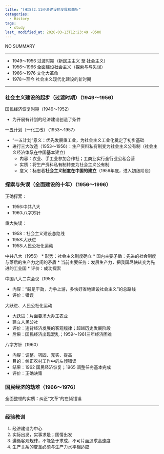 ```yaml
---
title: "[HIS]2.11经济建设的发展和曲折"
categories:
  - History
tags:
  - study
last_ modified_at: 2020-03-13T12:23:49 -0500
---
```


NO SUMMARY

***

* 1949～1956 过渡时期（新民主主义 至 社会主义）
* 1956～1966 全面建设社会主义（探索与与失误）
* 1966～1976 文化大革命
* 1978～至今 社会主义现代化建设的新时期

***

### 社会主义建设的起步（过渡时期）（1949～1956）

国民经济恢复时期（1949～1952）
* 为开展有计划的经济建设创造了条件

一五计划（一化三改）（1953～1957）
* “一五计划”意义：优先发展重工业，为社会主义工业化奠定了初步基础
* 进行三大改造（1953～1956）：生产资料私有制变为社会主义公有制（社会主义经济体系在中国基本建立）
    * 内容：农业、手工业参加合作社；工商业实行全行业公私合营
    * 实质：将生产资料私有制转变为社会主义公有制
    * 意义：标志着**社会主义制度在中国的建立**（1956年底，进入初级阶段）

### 探索与失误（全面建设的十年）（1956～1996）
正确探索：
* 1956:中共八大
* 1960:八字方针

重大失误：
* 1958：社会主义建设总路线
* 1958:大跃进
* 1958:人民公社化运动

中共八大（1956）
    * 形势：社会主义制度确立
    * 国内主要矛盾：先进的社会制度与落后的生产力之间的矛盾
    * 当前主要任务：发展生产力，把我国尽快转变为先进的工业国
    * 评价：成功探索

中国八大二次会议（1958）
* 内容：“鼓足干劲，力争上游，多快好省地建设社会主义”的总路线
* 评价：错误

大跃进、人民公社化运动
* 大跃进：片面要求大办工农业
* 建立人民公社
* 评价：违背经济发展的客观规律；超越历史发展阶段
* 后果：国民经济出现混乱；1959～1961三年经济困难

八字方针（1960）
* 内容：调整、巩固、充实、提高
* 目的：纠正农村工作中的左倾错误
* 结果：1962 国民经济恢复；1965 调整任务基本完成
* 评价：正确决策

### 国民经济的劫难（1966～1976）
全面整顿的实质：纠正“文革”的左倾错误

***

### 经验教训
1. 经济建设为中心
2. 实际出发，实事求是；国情出发
3. 遵循客观规律，不能急于求成，不可片面追求高速度
4. 生产关系的变革必须与生产力水平相适应
